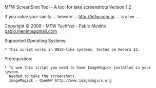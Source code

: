 MFW ScreenShot Tool - A tool for take screenshots
Version 1.2

If you value your sanity ... beware ... http://mfw.com.ar ... is alive ...

Copyright © 2009 - MFW TechNet - Pablo Meniño <pablo.menino@gmail.com>

Supported Operating Systems:

    * This script works in UNIX-like systems, tested on Fedora 12.

Prerequisites:

    * To use this script you need to have ImageMagick installed in your system.
      Needed to take the screenshots.
      ImageMagick - OpenMP http://www.imagemagick.org
